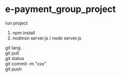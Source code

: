 ﻿# e-payment_group_project

run project
1. npm install
2. nodmon server.js / node server.js

git lang. <br>
git pull <br>
git status <br>
git commit -m "xxx" <br>
git push <br>
